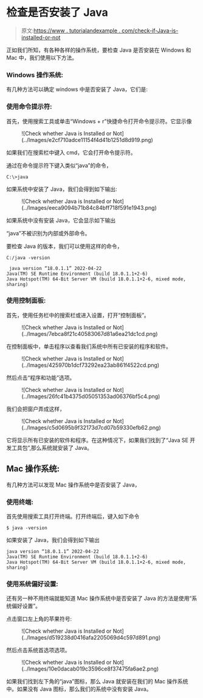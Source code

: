# 检查是否安装了 Java

> 原文:[https://www . tutorialandexample . com/check-if-Java-is-installed-or-not](https://www.tutorialandexample.com/check-whether-java-is-installed-or-not)

正如我们所知，有各种各样的操作系统，要检查 Java 是否安装在 Windows 和 Mac 中，我们使用以下方法。

### Windows 操作系统:

有几种方法可以确定 windows 中是否安装了 Java，它们是:

### 使用命令提示符:

首先，使用搜索工具或单击“Windows + r”快捷命令打开命令提示符。它显示像

<figure class="wp-block-image">![Check whether Java is Installed or Not](../Images/e2cf710adce11154f4d41b1251d8d919.png)</figure>

如果我们在搜索栏中键入 cmd，它会打开命令提示符。

通过在命令提示符下键入类似“java”的命令，

```
C:\>java
```

如果系统中安装了 Java，我们会得到如下输出:

<figure class="wp-block-image">![Check whether Java is Installed or Not](../Images/eeca9094b71b84c84bff718f591e1943.png)</figure>

如果系统中没有安装 Java，它会显示如下输出

“java”不被识别为内部或外部命令。

要检查 Java 的版本，我们可以使用这样的命令，

```
C:/java -version
```

```
 java version “18.0.1.1” 2022-04-22
Java(TM) SE Runtime Environment (build 18.0.1.1+2-6)
Java Hotspot(TM) 64-Bit Server VM (build 18.0.1.1+2-6, mixed mode, sharing) 
```

### 使用控制面板:

首先，使用任务栏中的搜索栏或进入设置，打开“控制面板”。

<figure class="wp-block-image">![Check whether Java is Installed or Not](../Images/7ebca8f21c40583067d81a6ea21dc1cd.png)</figure>

在控制面板中，单击程序以查看我们系统中所有已安装的程序和软件。

<figure class="wp-block-image">![Check whether Java is Installed or Not](../Images/425970b1dcf73292ea23ab861f4522cd.png)</figure>

然后点击“程序和功能”选项。

<figure class="wp-block-image">![Check whether Java is Installed or Not](../Images/26fc41b4375d05051353ad06376bf5c4.png)</figure>

我们会把窗户弄成这样，

<figure class="wp-block-image">![Check whether Java is Installed or Not](../Images/c5d0695b9f32173d7cd07b59330efb62.png)</figure>

它将显示所有已安装的软件和程序。在这种情况下，如果我们找到了“Java SE 开发工具包”,那么系统就安装了 Java。

## Mac 操作系统:

有几种方法可以发现 Mac 操作系统中是否安装了 Java，

### 使用终端:

首先使用搜索工具打开终端。打开终端后，键入如下命令

```
$ java -version
```

如果安装了 Java，我们会得到如下输出

```
java version “18.0.1.1” 2022-04-22
Java(TM) SE Runtime Environment (build 18.0.1.1+2-6)
Java Hotspot(TM) 64-Bit Server VM (build 18.0.1.1+2-6, mixed mode, sharing) 
```

### 使用系统偏好设置:

还有另一种不用终端就能知道 Mac 操作系统中是否安装了 Java 的方法是使用“系统偏好设置”。

点击窗口左上角的苹果符号:

<figure class="wp-block-image">![Check whether Java is Installed or Not](../Images/d519238d0416afa2205069d4c597d891.png)</figure>

然后点击系统首选项选项。

<figure class="wp-block-image">![Check whether Java is Installed or Not](../Images/10e0dacab019c3596ce8f37475fa6ae2.png)</figure>

如果我们找到左下角的“java”图标，那么 Java 就安装在我们的 Mac 操作系统中。如果没有 Java 图标，那么我们的系统中没有安装 Java。